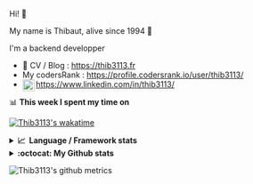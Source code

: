 Hi! 👋

My name is Thibaut, alive since 1994 🍷

I'm a backend developper

-   📝 CV / Blog : https://thib3113.fr
-   My codersRank : https://profile.codersrank.io/user/thib3113/
-   <a href="https://www.linkedin.com/in/thib3113/"><img align="left" alt="Thib3113's Linkedin" width="21px" src="https://raw.githubusercontent.com/peterthehan/peterthehan/master/assets/linkedin.svg" /></a> https://www.linkedin.com/in/thib3113/

📊 **This week I spent my time on**

[![Thib3113's wakatime](https://github-readme-stats.vercel.app/api/wakatime?username=thib3113&layout=default&theme=dracula&langs_count=6&hide_title=true&hide_border=true)](https://wakatime.com/@thib3113)

<details>
  <summary><b>📈&nbsp;&nbsp;Language&nbsp;/&nbsp;Framework stats</b></summary>
  <br/>  
  <a href='https://profile.codersrank.io/user/thib3113/'>
  <img src='http://cr-skills-chart-widget.azurewebsites.net/api/api?username=thib3113&padding=30&skills=php,batchfile,javascript,less,mysql,reactjs,scss,shell,typescript,vue'>
  </a>
</details>

<details>
  <summary><b>:octocat: My Github stats</b></summary>
  <br/>  
  
  <img src="https://github-readme-stats.vercel.app/api?username=thib3113&theme=dracula&show_icons=true&" alt="Thib3113's GitHub stats" />

<!--START_SECTION:activity-->

1. 🎉 Merged PR [#47](https://github.com/thib3113/vban/pull/47) in [thib3113/vban](https://github.com/thib3113/vban)
2. 🎉 Merged PR [#348](https://github.com/thib3113/unifi-client/pull/348) in [thib3113/unifi-client](https://github.com/thib3113/unifi-client)
3. 🎉 Merged PR [#345](https://github.com/thib3113/unifi-client/pull/345) in [thib3113/unifi-client](https://github.com/thib3113/unifi-client)
4. 🎉 Merged PR [#45](https://github.com/thib3113/vban/pull/45) in [thib3113/vban](https://github.com/thib3113/vban)
5. 💪 Opened PR [#1](https://github.com/centreon/centreon-grafana-datasource/pull/1) in [centreon/centreon-grafana-datasource](https://github.com/centreon/centreon-grafana-datasource)
 <!--END_SECTION:activity-->

</details>

![Thib3113's github metrics](https://gist.githubusercontent.com/thib3113/83a96e16f8bca103f1b0e376186c66ec/raw/github-metrics.svg)
